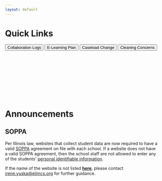 ```yaml
---
layout: default
---
```

<!-- **What We Do**<br>
<u>Collaborate</u> - work together for a common purpose and towards a common goal.

**What We DON'T Do**<br>
<u>Evaluate</u> - judge or determine significance, worth, or quality.  -->

# Quick Links
<a href="../Collaboration.html"><button class="button button2">Collaboration Logs</button></a>
<a href="../E-LearningPlan.html"><button class="button button2">E-Learning Plan</button></a>
<a href="https://www.cognitoforms.com/ElimChristianServices/TherapistCaseloadChangeRequest"><button class="button button2">Caseload Change</button></a>
<a href="https://forms.office.com/Pages/ResponsePage.aspx?id=pwtS_qu5xEqOmRJpkXTY4EsU3PasdtRKs8zSpzwhtANUQlY3UDJKVDNQUUhTRjc0N0tOOTJVNVE5Si4u"><button class="button button2">Cleaning Concerns</button></a>
<br><br><br><br><br><br><br><br><br><br>

# Announcements
## SOPPA
Per Illinois law, websites that collect student data are now required to have a valid [SOPPA](https://ltcillinois.org/services/dataprivacy/) agreement on file with each school. If a website does not have a valid SOPPA agreement, then the school staff are not allowed to enter any of the students' [personal identifiable information](https://www.isbe.net/Documents/Personally-Identifiable-Information-Checklist.pdf). 

If the name of the website is not listed [**here**](https://sdpc.a4l.org/district_search.php?state=IL&districtID=10896), please contact [irene.yuska@elimcs.org](irene.yuksa@elimcs.org) for further guidance.


